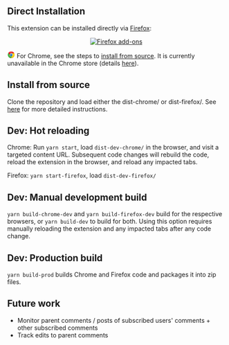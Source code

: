 ## Direct Installation

This extension can be installed directly via [Firefox](https://addons.mozilla.org/en-US/firefox/addon/reveddit-real-time/):

<p align="center">
  <a href="https://addons.mozilla.org/en-US/firefox/addon/reveddit-real-time/">
    <img src="https://i.imgur.com/dvof8rG.png" alt="Firefox add-ons"></a>
</p>


![chrome](images/chrome.png) For Chrome, see the steps to [install from source](INSTALL.md). It is currently unavailable in the Chrome store (details [here](https://www.reddit.com/r/reveddit/comments/ec7j5g/chrome_store_removed_the_realtime_extension_from/)).

## Install from source

Clone the repository and load either the dist-chrome/ or dist-firefox/. See [here](INSTALL.md) for more detailed instructions.

## Dev: Hot reloading

Chrome: Run `yarn start`, load `dist-dev-chrome/` in the browser, and visit a targeted content URL. Subsequent code changes will rebuild the code, reload the extension in the browser, and reload any impacted tabs.

Firefox: `yarn start-firefox`, load `dist-dev-firefox/`

## Dev: Manual development build

`yarn build-chrome-dev` and `yarn build-firefox-dev` build for the respective browsers, or `yarn build-dev` to build for both. Using this option requires manually reloading the extension and any impacted tabs after any code change.

## Dev: Production build

`yarn build-prod` builds Chrome and Firefox code and packages it into zip files.

## Future work

* Monitor parent comments / posts of subscribed users' comments + other subscribed comments
* Track edits to parent comments

